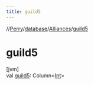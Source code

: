 ```yaml
---
title: guild5
---
```

//[Perry](../../../index.html)/[database](../index.html)/[Alliances](index.html)/[guild5](guild5.html)



# guild5



[jvm]\
val [guild5](guild5.html): Column<[Int](https://kotlinlang.org/api/latest/jvm/stdlib/kotlin/-int/index.html)>




